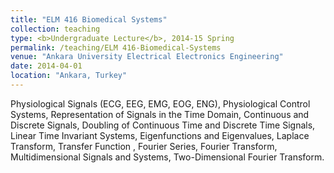 ```yaml
---
title: "ELM 416 Biomedical Systems"
collection: teaching
type: <b>Undergraduate Lecture</b>, 2014-15 Spring
permalink: /teaching/ELM 416-Biomedical-Systems
venue: "Ankara University Electrical Electronics Engineering"
date: 2014-04-01
location: "Ankara, Turkey"
---
```


Physiological Signals (ECG, EEG, EMG, EOG, ENG), Physiological Control Systems, Representation of Signals in the Time Domain, Continuous and Discrete Signals, Doubling of Continuous Time and Discrete Time Signals, Linear Time Invariant Systems, Eigenfunctions and Eigenvalues, Laplace Transform, Transfer Function , Fourier Series, Fourier Transform, Multidimensional Signals and Systems, Two-Dimensional Fourier Transform.